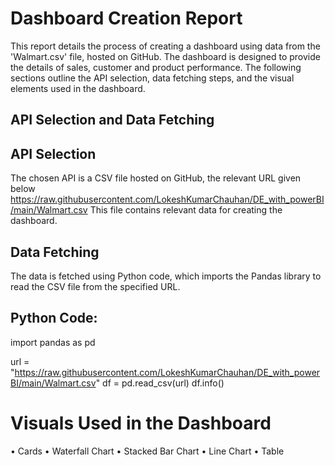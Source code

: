 # Dashboard Creation Report

This report details the process of creating a dashboard using data from the 'Walmart.csv' file, hosted on GitHub. The dashboard is designed to provide the details of sales, customer and product performance. The following sections outline the API selection, data fetching steps, and the visual elements used in the dashboard.

## API Selection and Data Fetching

## API Selection
The chosen API is a CSV file hosted on GitHub, the relevant URL given below https://raw.githubusercontent.com/LokeshKumarChauhan/DE_with_powerBI/main/Walmart.csv
This file contains relevant data for creating the dashboard.

## Data Fetching
The data is fetched using Python code, which imports the Pandas library to read the CSV file from the specified URL.


## Python Code:

import pandas as pd

url = "https://raw.githubusercontent.com/LokeshKumarChauhan/DE_with_powerBI/main/Walmart.csv"
df = pd.read_csv(url)
df.info()


# Visuals Used in the Dashboard
•	Cards
•	Waterfall Chart
•	Stacked Bar Chart
•	Line Chart
•	Table


